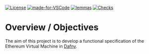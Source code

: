 <!-- [![Build Status](https://circleci.com/gh/ConsenSys/eth2.0-dafny.svg?style=shield)](https://circleci.com/gh/ConsenSys/workflows/eth2.0-dafny)  -->
[![License](https://img.shields.io/badge/License-Apache%202.0-blue.svg)](https://opensource.org/licenses/Apache-2.0) 
[![made-for-VSCode](https://img.shields.io/badge/Made%20for-VSCode-1f425f.svg)](https://code.visualstudio.com/)
[![lemmas](https://img.shields.io/badge/Lemmas-0-yellow.svg)](https://shields.io/) 
[![Checks](https://img.shields.io/badge/DafnyVerify-Verified-darkgreen.svg)](https://shields.io/) 

 <!-- ![GitHub commit activity](https://img.shields.io/github/commit-activity/w/PegaSysEng/eth2.0-dafny?style=flat) -->

# Overview / Objectives

The aim of this project is to develop a functional specification of
the Ethereum Virtual Machine in
[Dafny](https://github.com/dafny-lang/dafny).
